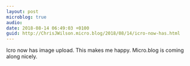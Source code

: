 ```yaml
---
layout: post
microblog: true
audio: 
date: 2018-08-14 06:49:03 +0100
guid: http://ChrisJWilson.micro.blog/2018/08/14/icro-now-has.html
---
```

Icro now has image upload. This makes me happy. Micro.blog is coming along nicely. 
